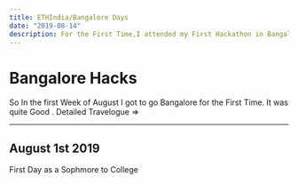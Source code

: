 ```yaml
---
title: ETHIndia/Bangalore Days
date: "2019-08-14"
description: For the First Time,I attended my First Hackathon in Bangalore and it was an international Hackathon called ETHIndia. Wew,it was actually really awesome to visit Bangalore and Hack on something I dont know anything about
---
```

# Bangalore Hacks
So In the first Week of August I got to go Bangalore for the First Time. It was quite Good . Detailed Travelogue =>

---------
## August 1st 2019
First Day as a Sophmore to College